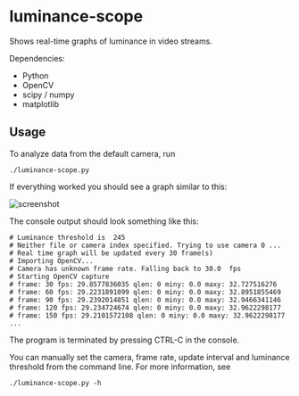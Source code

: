 luminance-scope
===========

Shows real-time graphs of luminance in video streams.

Dependencies:

* Python 
* OpenCV
* scipy / numpy
* matplotlib

Usage
-----

To analyze data from the default camera, run

    ./luminance-scope.py

If everything worked you should see a graph similar to this:

![screenshot](https://raw.github.com/MagnusS/luminance-scope/master/screenshot.png)

The console output should look something like this:

    # Luminance threshold is  245
    # Neither file or camera index specified. Trying to use camera 0 ...
    # Real time graph will be updated every 30 frame(s)
    # Importing OpenCV...
    # Camera has unknown frame rate. Falling back to 30.0  fps
    # Starting OpenCV capture
    # frame: 30 fps: 29.8577836035 qlen: 0 miny: 0.0 maxy: 32.727516276
    # frame: 60 fps: 29.2231891099 qlen: 0 miny: 0.0 maxy: 32.8951855469
    # frame: 90 fps: 29.2392014851 qlen: 0 miny: 0.0 maxy: 32.9466341146
    # frame: 120 fps: 29.234724674 qlen: 0 miny: 0.0 maxy: 32.9622298177
    # frame: 150 fps: 29.2101572108 qlen: 0 miny: 0.0 maxy: 32.9622298177
    ...

The program is terminated by pressing CTRL-C in the console.

You can manually set the camera, frame rate, update interval and luminance threshold from the command line. For more information, see

```
./luminance-scope.py -h
```
